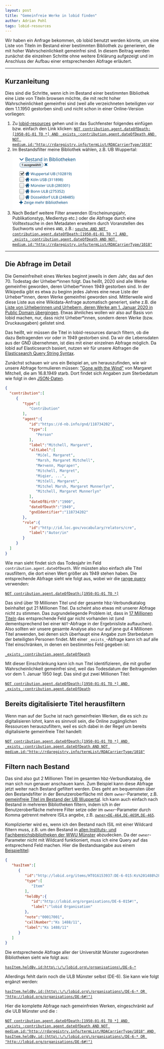 ```yaml
---
layout: post
title: "Gemeinfreie Werke in lobid finden"
author: Adrian Pohl
tags: lobid-resources
---
```


Wir haben ein Anfrage bekommen, ob lobid benutzt werden könnte, um eine Liste von Titeln im Bestand einer bestimmten Bibliothek zu generieren, die mit hoher Wahrscheinlichkeit gemeinfrei sind. In diesem Beitrag werden zunächst die einzelnen Schritte ohne weitere Erklärung aufgezeigt und im Anschluss der Aufbau einer entsprechenden Abfrage erläutert.

---
## Kurzanleitung

Dies sind die Schritte, wenn ich im Bestand einer bestimmten Bibliothek eine Liste von Titeln browsen möchte, die mit recht hoher Wahrscheinlichkeit gemeinfrei sind (weil alle verzeichneten beteiligten vor dem 1.1.1950 gestorben sind) und nicht schon in einer Online-Version vorliegen:

1. Zu [lobid-resources](https://lobid.org/resources/) gehen und in das Suchfenster folgendes einfügen bzw. einfach den Link klicken: [`NOT contribution.agent.dateOfDeath:[1950-01-01 TO *] AND _exists_:contribution.agent.dateOfDeath AND NOT medium.id:"http://rdaregistry.info/termList/RDACarrierType/1018"`](https://lobid.org/resources/search?q=NOT+contribution.agent.dateOfDeath%3A%5B1950-01-01+TO+*%5D+AND+_exists_%3Acontribution.agent.dateOfDeath+AND+NOT+medium.id%3A%22http%3A%2F%2Frdaregistry.info%2FtermList%2FRDACarrierType%2F1018%22)
2. Im Bestandsfilter meine Bibliothek wählen, z.B. UB Wuppertal: <img src="/images/gemeinfreie-titel-finden/bestandsfilter.png" alt="Bestandsfacette mit Auswahl der Bibliothek 'Wuppertal UB'" style="width:250px">
3. Nach Bedarf weitere Filter anwenden (Erscheinungsjahr, Publikationstyp, Medientyp etc.) oder die Abfrage durch eine Volltextsuche in den Metadaten erweitern durch Voranstellen des Suchworts und eines `AND`, z.B.:
[`seuche AND NOT contribution.agent.dateOfDeath:[1950-01-01 TO *] AND _exists_:contribution.agent.dateOfDeath AND NOT medium.id:"http://rdaregistry.info/termList/RDACarrierType/1018"`](https://lobid.org/resources/search?q=seuche+AND+NOT+contribution.agent.dateOfDeath%3A%5B1950-01-01+TO+*%5D+AND+_exists_%3Acontribution.agent.dateOfDeath+AND+NOT+medium.id%3A%22http%3A%2F%2Frdaregistry.info%2FtermList%2FRDACarrierType%2F1018%22)

---

## Die Abfrage im Detail

Die Gemeinfreiheit eines Werkes beginnt jeweils in dem Jahr, das auf den 70. Todestag der Urheber\*innen folgt. Das heißt, 2020 sind alle Werke gemeinfrei geworden, deren Urheber\*innen 1949 gestorben sind. In der Wikipedia gibt es etwa zu beginn jedes Jahres eine neue Liste der Urheber\*innen, deren Werke gemeinfrei geworden sind. Mittlerweile wird diese Liste aus eine Wikidata-Anfrage automatisch generiert, siehe z.B. die [Liste von Urheberinnen und Urhebern, deren Werke am 1. Januar 2020 in Public Domain übergingen](https://de.wikipedia.org/wiki/Wikipedia:Public_Domain_Day/2020_in_Public_Domain). Etwas ähnliches wollen wir also auf Basis von lobid machen, nur, dass nicht Urheber\*innen, sondern deren Werke (bzw. Druckausgaben) gelistet sind.  

 Das heißt, wir müssen die Titel in lobid-resources danach filtern, ob die dazu Beitragenden vor oder in 1949 gestorben sind. Da wir die Lebensdaten aus der GND übernehmen, ist dies mit einer einzelnen Abfrage möglich. Da lobid auf Elasticsearch basiert, nutzen wir für unsere Abfragen die [Elasticsearch Query String Syntax](https://www.elastic.co/guide/en/elasticsearch/reference/5.6/query-dsl-query-string-query.html#query-string-syntax).
 
 Zunächst schauen wir uns ein Beispiel an, um herauszufinden, wie wir unsere Abfrage formulieren müssen: ["Gone with the Wind"](https://lobid.org/resources/HT015046968) von Margaret Mitchell, die am 16.8.1949 starb. Dort findet sich Angaben zum Sterbedatum wie folgt in den [JSON-Daten](https://lobid.org/resources/HT015046968.json).

 ```json
{
   "contribution":[
      {
         "type":[
            "Contribution"
         ],
         "agent":{
            "id":"https://d-nb.info/gnd/118734202",
            "type":[
               "Person"
            ],
            "label":"Mitchell, Margaret",
            "altLabel":[
               "Mičel, Margaret",
               "Marsh, Margaret Mitchell",
               "Митчелл, Маргарет",
               "Mitchell, Margret",
               "Miqier, ...",
               "Mitčell, Margaret",
               "Mitchel Marsh, Margaret Munnerlyn",
               "Mitchell, Margaret Munnerlyn"
            ],
            "dateOfBirth":"1900",
            "dateOfDeath":"1949",
            "gndIdentifier":"118734202"
         },
         "role":{
            "id":"http://id.loc.gov/vocabulary/relators/cre",
            "label":"Autor/in"
         }
      }
   ]
}
 ```

Wie man sieht findet sich das Todesjahr im Feld `contribution.agent.dateOfDeath`. Wir müssten also einfach alle Titel rausfiltern, die dort einen Wert größer als 1949 stehen haben. Die entsprechende Abfrage sieht wie folgt aus, wobei wir die [range query](https://www.elastic.co/guide/en/elasticsearch/reference/5.6/query-dsl-query-string-query.html#_ranges) verwenden:

[`NOT contribution.agent.dateOfDeath:[1950-01-01 TO *]`](https://lobid.org/resources/search?q=NOT+contribution.agent.dateOfDeath%3A%5B1950-01-01+TO+*%5D)

Das sind über 19 Millionen Titel und der gesamte hbz-Verbundkatalog beinhaltet gut 21 Millionen Titel. Da scheint also etwas mit unserer Abfrage nicht zu stimmen. Das zugrundeliegende Problem ist, dass in [17 Millionen Titeln](http://lobid.org/resources/search?q=NOT+_exists_%3Acontribution.agent.dateOfDeath) das entsprechende Feld gar nicht vorhanden ist (und dementsprechend bei einer `NOT`-Abfrage in der Ergebnisliste auftauchen). Also sollten wir unsere gesamte Analyse also nur auf jene gut 4 Millionen Titel anwenden, bei denen sich überhaupt eine Angabe zum Sterbedatum der beteiligten Personen findet. Mit einer `_exists_`-Abfrage kann ich auf alle Titel einschränken, in denen ein bestimmtes Feld gegeben ist:

[`_exists_:contribution.agent.dateOfDeath`](https://lobid.org/resources/search?q=_exists_%3Acontribution.agent.dateOfDeath)

Mit dieser Einschränkung kann ich nun Titel identifizieren, die mit großer Wahrscheinlichkeit gemeinfrei sind, weil das Todesdatum der Beitragenden vor dem 1. Januar 1950 liegt. Das sind gut zwei Millionen Titel:

[`NOT contribution.agent.dateOfDeath:[1950-01-01 TO *] AND _exists_:contribution.agent.dateOfDeath`](https://lobid.org/resources/search?q=NOT+contribution.agent.dateOfDeath%3A%5B1950-01-01+TO+*%5D+AND+_exists_%3Acontribution.agent.dateOfDeath)


## Bereits digitalisierte Titel herausfiltern

Wenn man auf der Suche ist nach gemeinfreien Werken, die es sich zu digitalisieren lohnt, kann es sinnvoll sein, die Online zugänglichen Ressourcen herauszufiltern, weil es sich dabei in der Regel um bereits digitalisierte gemeinfreie Titel handelt:

[`NOT contribution.agent.dateOfDeath:[1950-01-01 TO *] AND _exists_:contribution.agent.dateOfDeath AND NOT medium.id:"http://rdaregistry.info/termList/RDACarrierType/1018"`](https://lobid.org/resources/search?q=NOT+contribution.agent.dateOfDeath%3A%5B1950-01-01+TO+*%5D+AND+_exists_%3Acontribution.agent.dateOfDeath+AND+NOT+medium.id%3A%22http%3A%2F%2Frdaregistry.info%2FtermList%2FRDACarrierType%2F1018%22)

## Filtern nach Bestand

Das sind also gut 2 Millionen Titel im gesamten hbz-Verbundkatalog, die man sich nun genauer anschauen kann. Zum Beispiel kann diese Abfrage jetzt weiter nach Bestand gefiltert werden. Dies geht am bequemsten über den Bestandsfilter in der Benutzeroberfläche mit dem `owner`-Parameter, z.B. [gemeinfreie Titel im Bestand der UB Wuppertal](https://lobid.org/resources/search?q=NOT+contribution.agent.dateOfDeath%3A%5B1950-01-01+TO+*%5D+AND+_exists_%3Acontribution.agent.dateOfDeath+AND+NOT+medium.id%3A%22http%3A%2F%2Frdaregistry.info%2FtermList%2FRDACarrierType%2F1018%22&owner=DE-468). Ich kann auch einfach nach Bestand in mehreren Bibliotheken filtern, indem ich in der Benutzeroberfläche mehrere Filter setze oder im `owner`-Parameter durch Komma getrennt mehrere ISILs angebe, z.B. [`owner=DE-464,DE-465M,DE-465`](https://lobid.org/resources/search?q=NOT+contribution.agent.dateOfDeath%3A%5B1950-01-01+TO+*%5D+AND+_exists_%3Acontribution.agent.dateOfDeath+AND+NOT+medium.id%3A%22http%3A%2F%2Frdaregistry.info%2FtermList%2FRDACarrierType%2F1018%22&owner=DE-464,DE-465M,DE-465).

Komplizierter wird es, wenn ich den Bestand nach ISIL mit einer Wildcard filtern muss, z.B. um den Bestand in [allen Instituts- und Fachbereichsbibliotheken der WWU Münster]([isil:DE-6-*](http://lobid.org/organisations/search?q=isil%3ADE-6-*)) abzudecken. Da der `owner`-Parameter nicht mit Wildcard funktioniert, muss ich eine Query auf das entsprechend Feld machen. Hier die Bestandsangabe aus einem [Beispieltitel](https://lobid.org/resources/HT016153937):

```json
{
   "hasItem":[
      {
         "id":"http://lobid.org/items/HT016153937:DE-6-015:Ks%201488%2F11#!",
         "type":[
            "Item"
         ],
         "heldBy":{
            "id":"http://lobid.org/organisations/DE-6-015#!",
            "label":"lobid Organisation"
         },
         "note":"00017001",
         "callNumber":"Ks 1488/11",
         "label":"Ks 1488/11"
      }
   ]
}
```

Die entsprechende Abfrage aller der Universität Münster zugeordneten Bibliotheken sieht wie folgt aus:

[`hasItem.heldBy.id:http\:\/\/lobid.org\/organisations\/DE-6-*`](https://lobid.org/resources/search?q=hasItem.heldBy.id%3Ahttp%5C%3A%5C%2F%5C%2Flobid.org%5C%2Forganisations%5C%2FDE-6-*)

Allerdings fehlt darin noch die ULB Münster selbst (DE-6). Sie kann wie folgt ergänzt werden:

[`hasItem.heldBy.id:(http\:\/\/lobid.org\/organisations\/DE-6-* OR "http://lobid.org/organisations/DE-6#!")`](https://lobid.org/resources/search?q=hasItem.heldBy.id%3A%28http%5C%3A%5C%2F%5C%2Flobid.org%5C%2Forganisations%5C%2FDE-6-*+OR+%22http%3A%2F%2Flobid.org%2Forganisations%2FDE-6%23%21%22%29)

Hier die komplette Abfrage nach gemeinfreien Werken, eingeschränkt auf die ULB Münster und die :

[`NOT contribution.agent.dateOfDeath:[1950-01-01 TO *] AND _exists_:contribution.agent.dateOfDeath AND NOT medium.id:"http://rdaregistry.info/termList/RDACarrierType/1018" AND hasItem.heldBy.id:(http\:\/\/lobid.org\/organisations\/DE-6-* OR "http://lobid.org/organisations/DE-6#!")`](https://lobid.org/resources/search?q=NOT+contribution.agent.dateOfDeath%3A%5B1950-01-01+TO+*%5D+AND+_exists_%3Acontribution.agent.dateOfDeath+AND+NOT+medium.id%3A%22http%3A%2F%2Frdaregistry.info%2FtermList%2FRDACarrierType%2F1018%22+AND+hasItem.heldBy.id%3A%28http%5C%3A%5C%2F%5C%2Flobid.org%5C%2Forganisations%5C%2FDE-6-*+OR+%22http%3A%2F%2Flobid.org%2Forganisations%2FDE-6%23%21%22%29)

